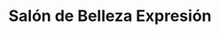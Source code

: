 ---
title: "Salón de Belleza Expresión"
url: /managua/salon-de-belleza-expresion-de-los-semaforos-de-monte-de-los-olivos-11-2-cuadra-al-lago-contiguo-a-la-libreria-san-jeronimo/
shop: cosméticos
---